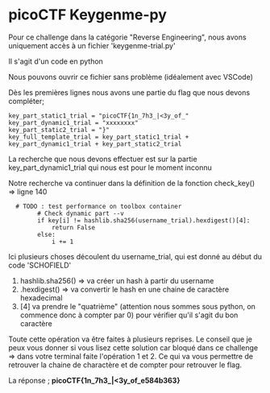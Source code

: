 # picoCTF Keygenme-py

Pour ce challenge dans la catégorie "Reverse Engineering", nous avons uniquement accès à un fichier 'keygenme-trial.py'

Il s'agit d'un code en python

Nous pouvons ouvrir ce fichier sans problème (idéalement avec VSCode)

Dès les premières lignes nous avons une partie du flag que nous devons compléter;

```
key_part_static1_trial = "picoCTF{1n_7h3_|<3y_of_"
key_part_dynamic1_trial = "xxxxxxxx"
key_part_static2_trial = "}"
key_full_template_trial = key_part_static1_trial + key_part_dynamic1_trial + key_part_static2_trial
```

La recherche que nous devons effectuer est sur la partie key_part_dynamic1_trial qui nous est pour le moment inconnu

Notre recherche va continuer dans la définition de la fonction check_key() => ligne 140

```
  # TODO : test performance on toolbox container
        # Check dynamic part --v
        if key[i] != hashlib.sha256(username_trial).hexdigest()[4]:
            return False
        else:
            i += 1
```

Ici plusieurs choses découlent du username_trial, qui est donné au début du code 'SCHOFIELD'

1. hashlib.sha256() => va créer un hash à partir du username
2. .hexdigest() => va convertir le hash en une chaine de caractère hexadecimal
3. [4] va prendre le "quatrième" (attention nous sommes sous python, on commence donc à compter par 0) pour vérifier qu'il s'agit du bon caractère

Toute cette opération va être faites à plusieurs reprises. Le conseil que je peux vous donner si vous lisez cette solution car bloqué dans ce challenge => dans votre terminal faite l'opération 1 et 2.
Ce qui va vous permettre de retrouver la chaine de charactère et de compter pour retrouver le flag.


La réponse ; **picoCTF{1n_7h3_|<3y_of_e584b363}**
